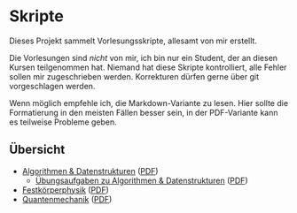 # Skripte

Dieses Projekt sammelt Vorlesungsskripte, allesamt von mir erstellt.

Die Vorlesungen sind *nicht* von mir, ich bin nur ein Student, der an diesen Kursen teilgenommen hat.
Niemand hat diese Skripte kontrolliert, alle Fehler sollen mir zugeschrieben werden. Korrekturen dürfen gerne über git vorgeschlagen werden.

Wenn möglich empfehle ich, die Markdown-Variante zu lesen. Hier sollte die Formatierung in den meisten Fällen besser sein, in der PDF-Variante kann es teilweise Probleme geben.

## Übersicht
* [Algorithmen & Datenstrukturen](<./markdown/Algorithmen & Datenstrukturen.md>) ([PDF](<./pdf/Algorithmen & Datenstrukturen.pdf>))
    * [Übungsaufgaben zu Algorithmen & Datenstrukturen](<./markdown/Algorithmen & Datenstrukturen - Aufgaben.md>) ([PDF](<./pdf/Algorithmen & Datenstrukturen - Aufgaben.pdf>))
* [Festkörperphysik](./markdown/Festkörperphysik.md) ([PDF](./pdf/Festkörperphysik.pdf))
* [Quantenmechanik](./markdown/Quantenmechanik.md) ([PDF](./pdf/Quantenmechanik.pdf))
